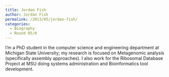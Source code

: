 ```yaml
---
title: Jordan Fish
author: Jordan Fish
permalink: /2013/05/jordan-fish/
categories:
  - Biography
  - Round 05/0
---
```

I&#8217;m a PhD student in the computer science and engineering department at Michigan State University; my research is focused on Metagenomic analysis (specifically assembly approaches). I also work for the Ribosomal Database Project at MSU doing systems administration and Bioinformatics tool development.
